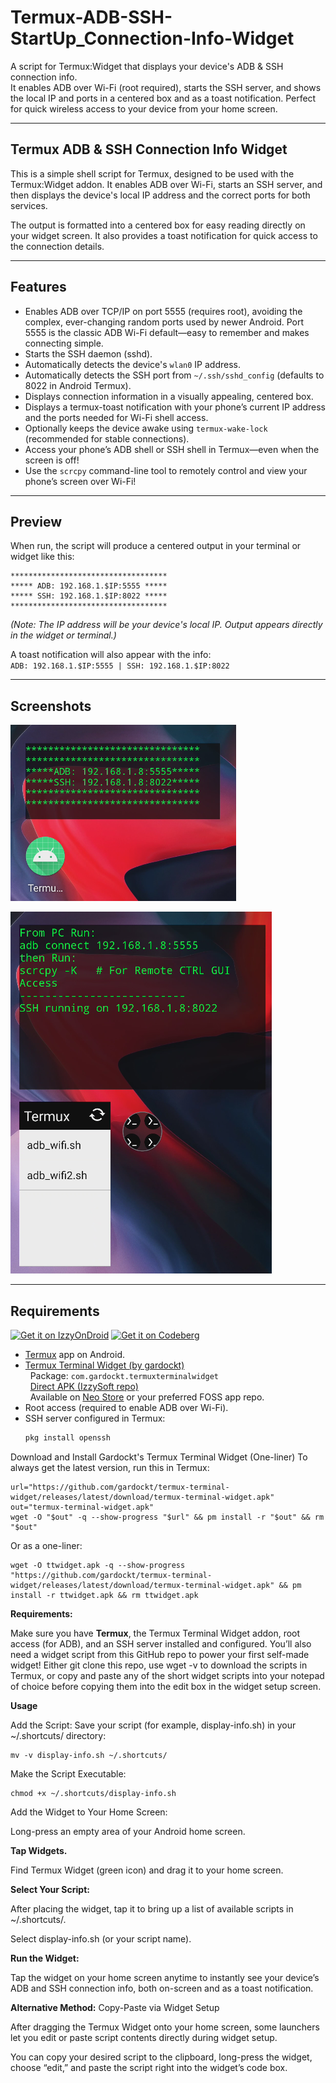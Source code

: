 # Termux-ADB-SSH-StartUp_Connection-Info-Widget

A script for Termux:Widget that displays your device's ADB & SSH connection info.  
It enables ADB over Wi-Fi (root required), starts the SSH server, and shows the local IP and ports in a centered box and as a toast notification. Perfect for quick wireless access to your device from your home screen.

---

## Termux ADB & SSH Connection Info Widget

This is a simple shell script for Termux, designed to be used with the Termux:Widget addon. It enables ADB over Wi-Fi, starts an SSH server, and then displays the device's local IP address and the correct ports for both services.

The output is formatted into a centered box for easy reading directly on your widget screen. It also provides a toast notification for quick access to the connection details.

---

## Features

- Enables ADB over TCP/IP on port 5555 (requires root), avoiding the complex, ever-changing random ports used by newer Android. Port 5555 is the classic ADB Wi-Fi default—easy to remember and makes connecting simple.
- Starts the SSH daemon (sshd).
- Automatically detects the device's `wlan0` IP address.
- Automatically detects the SSH port from `~/.ssh/sshd_config` (defaults to 8022 in Android Termux).
- Displays connection information in a visually appealing, centered box.
- Displays a termux-toast notification with your phone’s current IP address and the ports needed for Wi-Fi shell access.
- Optionally keeps the device awake using `termux-wake-lock` (recommended for stable connections).
- Access your phone’s ADB shell or SSH shell in Termux—even when the screen is off!
- Use the `scrcpy` command-line tool to remotely control and view your phone’s screen over Wi-Fi!

---

## Preview

When run, the script will produce a centered output in your terminal or widget like this:
```
***********************************
***** ADB: 192.168.1.$IP:5555 *****
***** SSH: 192.168.1.$IP:8022 *****
***********************************
```
*(Note: The IP address will be your device's local IP. Output appears directly in the widget or terminal.)*

A toast notification will also appear with the info:  
`ADB: 192.168.1.$IP:5555 | SSH: 192.168.1.$IP:8022`

---

## Screenshots

![Termux ADB/SSH Info Widget Screenshot 1](https://github.com/shi88ihs/Termux-ADB-SSH-StartUp_Connection-Info-Widget/raw/main/adb-ssh-wifi-program.png)

![Termux ADB/SSH Info Widget Screenshot 2](https://github.com/shi88ihs/Termux-ADB-SSH-StartUp_Connection-Info-Widget/raw/main/adb-ssh-wifi-program2.png)

---

## Requirements
[<img src="assets/izzy_on_droid.png" alt="Get it on IzzyOnDroid" height="70">](https://apt.izzysoft.de/fdroid/index/apk/com.gardockt.termuxterminalwidget)
[<img src="assets/codeberg.svg" alt="Get it on Codeberg" height="70">](https://codeberg.org/gardockt/termux-terminal-widget/releases)
- [Termux](https://f-droid.org/packages/com.termux/) app on Android.
- [Termux Terminal Widget (by gardockt)](https://github.com/gardockt/TermuxTerminalWidget)  
  &nbsp;&nbsp;Package: `com.gardockt.termuxterminalwidget`  
  &nbsp;&nbsp;[Direct APK (IzzySoft repo)](https://apt.izzysoft.de/fdroid/index/apk/com.gardockt.termuxterminalwidget)  
  &nbsp;&nbsp;Available on [Neo Store](https://neostore.io/) or your preferred FOSS app repo.
- Root access (required to enable ADB over Wi-Fi).
- SSH server configured in Termux:  
  ```sh
  pkg install openssh
  ```
Download and Install Gardockt's Termux Terminal Widget (One-liner)
To always get the latest version, run this in Termux:

```
url="https://github.com/gardockt/termux-terminal-widget/releases/latest/download/termux-terminal-widget.apk"
out="termux-terminal-widget.apk"
wget -O "$out" -q --show-progress "$url" && pm install -r "$out" && rm "$out"
```

Or as a one-liner:
```
wget -O ttwidget.apk -q --show-progress "https://github.com/gardockt/termux-terminal-widget/releases/latest/download/termux-terminal-widget.apk" && pm install -r ttwidget.apk && rm ttwidget.apk
```



**Requirements:**

Make sure you have **Termux**, the Termux Terminal Widget addon, root access (for ADB), and an SSH server installed and configured.
You’ll also need a widget script from this GitHub repo to power your first self-made widget!
Either git clone this repo, use wget -v to download the scripts in Termux, or copy and paste any of the short widget scripts into your notepad of choice before copying them into the edit box in the widget setup screen.

**Usage**

Add the Script:
Save your script (for example, display-info.sh) in your ~/.shortcuts/ directory:
```
mv -v display-info.sh ~/.shortcuts/
```
Make the Script Executable:
```
chmod +x ~/.shortcuts/display-info.sh
```
Add the Widget to Your Home Screen:

Long-press an empty area of your Android home screen.

**Tap Widgets.**

Find Termux Widget (green icon) and drag it to your home screen.

**Select Your Script:**

After placing the widget, tap it to bring up a list of available scripts in ~/.shortcuts/.

Select display-info.sh (or your script name).

**Run the Widget:**

Tap the widget on your home screen anytime to instantly see your device’s ADB and SSH connection info, both on-screen and as a toast notification.

**Alternative Method:** Copy-Paste via Widget Setup

After dragging the Termux Widget onto your home screen, some launchers let you edit or paste script contents directly during widget setup.

You can copy your desired script to the clipboard, long-press the widget, choose “edit,” and paste the script right into the widget’s code box.

